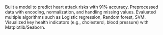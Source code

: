 Built a model to predict heart attack risks with 91% accuracy.
Preprocessed data with encoding, normalization, and handling missing values.
Evaluated multiple algorithms such as Logistic regression, Random forest, SVM.
Visualized key health indicators (e.g., cholesterol, blood pressure) with Matplotlib/Seaborn.
